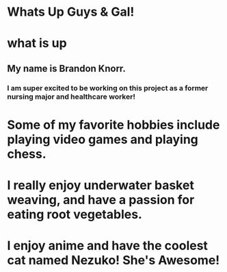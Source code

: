 # Whats Up Guys & Gal!

# what is up

## My name is Brandon Knorr.

### I am super excited to be working on this project as a former nursing major and healthcare worker!

# Some of my favorite hobbies include **playing video games** and **playing chess**.

# I really enjoy **underwater basket weaving**, and have a passion for **eating root vegetables**.

# I enjoy anime and have the coolest cat named **Nezuko**! She's Awesome!
